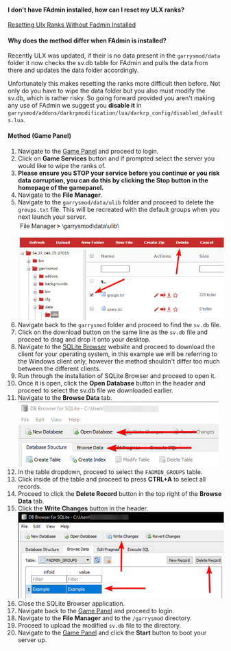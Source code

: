 #### I don't have FAdmin installed, how can I reset my ULX ranks?
[Resetting Ulx Ranks Without Fadmin Installed]((https://help.hexanenetworks.com/garrys-mod/server-configuration/resetting-ulx-ranks-without-fadmin-installed))

#### Why does the method differ when FAdmin is installed?
Recently ULX was updated, if their is no data present in the `garrysmod/data` folder it now checks the sv.db table for FAdmin and pulls the data from there and updates the data folder accordingly.

Unfortunately this makes resetting the ranks more difficult then before. Not only do you have to wipe the data folder but you also must modify the sv.db, which is rather risky. So going forward provided you aren't making any use of FAdmin we suggest you **disable it** in ``garrysmod/addons/darkrpmodification/lua/darkrp_config/disabled_defaults.lua``.

#### Method (Game Panel)
1. Navigate to the [Game Panel](https://hexane.gg) and proceed to login.
2. Click on **Game Services** button and if prompted select the server you would like to wipe the ranks of.
3. **Please ensure you STOP your service before you continue or you risk data corruption, you can do this by clicking the Stop button in the homepage of the gamepanel.**
4. Navigate to the **File Manager**.
5. Navigate to the ``garrysmod/data/ulib`` folder and proceed to delete the ``groups.txt`` file. This will be recreated with the default groups when you next launch your server.
![](https://raw.githubusercontent.com/HexaneNetworks/help-assets/master/assets/deleting-ulib-data.png)
6. Navigate back to the ``garrysmod`` folder and proceed to find the ``sv.db`` file.
7. Click on the download button on the same line as the ``sv.db`` file and proceed to drag and drop it onto your desktop.
8. Navigate to the [SQLite Browser](https://sqlitebrowser.org/) website and proceed to download the client for your operating system, in this example we will be referring to the Windows client only, however the method shouldn't differ too much between the different clients.
9. Run through the installation of SQLite Browser and proceed to open it.
10. Once it is open, click the **Open Database** button in the header and proceed to select the sv.db file we downloaded earlier.
11. Navigate to the **Browse Data** tab.
![](https://raw.githubusercontent.com/HexaneNetworks/help-assets/master/assets/opening-svdb.png)
12. In the table dropdown, proceed to select the ``FADMIN_GROUPS`` table.
13. Click inside of the table and proceed to press **CTRL+A** to select all records.
14. Proceed to click the **Delete Record** button in the top right of the **Browse Data** tab.
15. Click the **Write Changes** button in the header.
![](https://raw.githubusercontent.com/HexaneNetworks/help-assets/master/assets/modify-svdb.png)
16. Close the SQLite Browser application.
17. Navigate back to the [Game Panel](https://hexane.gg) and proceed to login.
18. Navigate to the **File Manager** and to the ``/garrysmod`` directory.
19. Proceed to upload the modified ``sv.db`` file to the directory.
20. Navigate to the [Game Panel](https://hexane.gg) and click the **Start** button to boot your server up.
